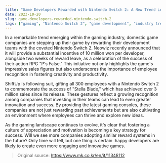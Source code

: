 ```yaml
---
title: "Game Developers Rewarded with Nintendo Switch 2: A New Trend in the Industry"
date: 2023-10-20
slug: game-developers-rewarded-nintendo-switch-2
tags: ["gaming", "Nintendo Switch 2", "game development", "industry trends"]
---
```


In a remarkable trend emerging within the gaming industry, domestic game companies are stepping up their game by rewarding their development teams with the coveted Nintendo Switch 2. Neowiz recently announced that it will provide a substantial incentive of 10 million won per developer, alongside two weeks of reward leave, as a celebration of the success of their action RPG "P's False." This initiative not only highlights the game's impressive sales figures but also underscores the importance of employee recognition in fostering creativity and productivity.

ShiftUp is following suit, gifting all 300 employees with a Nintendo Switch 2 to commemorate the success of "Stella Blade," which has achieved over 3 million sales since its release. These gestures reflect a growing recognition among companies that investing in their teams can lead to even greater innovation and success. By providing the latest gaming consoles, these companies are not just rewarding past achievements but are also cultivating an environment where employees can thrive and explore new ideas.

As the gaming landscape continues to evolve, it's clear that fostering a culture of appreciation and motivation is becoming a key strategy for success. Will we see more companies adopting similar reward systems in the future? Only time will tell, but one thing is certain: happy developers are likely to create even more engaging and innovative games.

> Original source: https://www.mk.co.kr/en/it/11348112